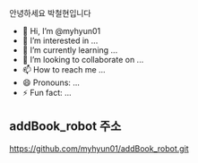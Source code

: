 안녕하세요 박철현입니다

- 👋 Hi, I’m @myhyun01
- 👀 I’m interested in ...
- 🌱 I’m currently learning ...
- 💞️ I’m looking to collaborate on ...
- 📫 How to reach me ...
- 😄 Pronouns: ...
- ⚡ Fun fact: ...

## addBook_robot 주소
https://github.com/myhyun01/addBook_robot.git
